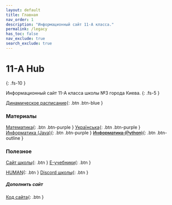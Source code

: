 ```yaml
---
layout: default
title: Главная
nav_order: 1
description: "Информационный сайт 11-А класса."
permalink: /legacy
has_toc: false
nav_exclude: true
search_exclude: true
---
```


# 11-A Hub
{: .fs-10 }

Информационный сайт 11-А класса школы №3 города Киева.
{: .fs-5 }

[Динамическое расписание](legacy/schedule){: .btn .btn-blue }

### Материалы

[Математика](legacy/math){: .btn .btn-purple }
[Українська](legacy/ukr){: .btn .btn-purple }
[Информатика (Java)](legacy/CS/index){: .btn .btn-purple }
[~~Информатика (Python)~~](#){: .btn .btn-outline }

### Полезное

[Сайт школы](https://school3.kyiv.ua/){: .btn }
[E-учебники](https://lib.imzo.gov.ua/yelektronn-vers-pdruchnikv/11-klas/){: .btn }

[HUMAN](https://lms.ev.systems/){: .btn }
[Discord школы](https://discord.com/invite/kGnEk5U){: .btn }

##### Дополнить сайт

[Код сайта](https://github.com/yaBobJonez/Homework/tree/master/docs){: .btn }

